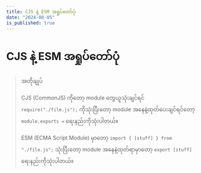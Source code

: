 ```yaml
---
title: CJS နဲ့ ESM အရှုပ်တော်ပုံ
date: "2024-08-05"
is_published: true
---
```


# CJS နဲ့ ESM အရှုပ်တော်ပုံ

> အတိုချုပ်
>
> CJS (CommonJS) ကိုတော့ module တွေယူသုံးချင်ရင် `require("./file.js");` ကိုသုံးပြီးတော့
> module အနေနဲ့ထုတ်ပေးချင်ရင်တော့ `module.exports =` ရေးနည်းကိုသုံးပါတယ်။
>
> ESM (ECMA Script Module) မှာတော့ `import { [stuff] } from "./file.js";` သုံးပြီးတော့
> module အနေနဲ့ထုတ်ရာမှာတော့ `export [stuff]` ရေးနည်းကိုသုံးပါတယ်။

